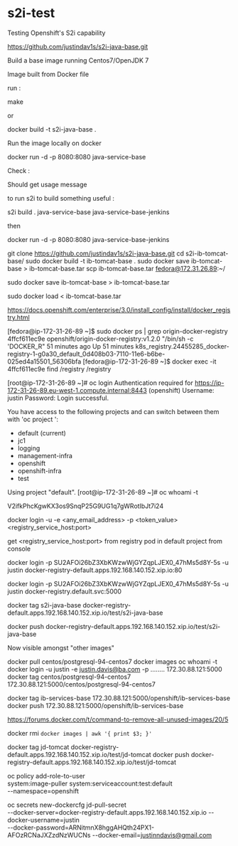 # s2i-test
Testing Openshift's S2i capability

https://github.com/justindav1s/s2i-java-base.git

Build a base image running Centos7/OpenJDK 7

Image built from Docker file

run :

make

or

docker build -t s2i-java-base .

Run the image locally on docker


docker run -d -p 8080:8080 java-service-base

Check :

Should get usage message

to run s2i to build something useful :

s2i build . java-service-base java-service-base-jenkins

then

docker run -d -p 8080:8080 java-service-base-jenkins

git clone https://github.com/justindav1s/s2i-java-base.git
cd s2i-ib-tomcat-base/
sudo docker build -t ib-tomcat-base .
sudo docker save ib-tomcat-base > ib-tomcat-base.tar
scp ib-tomcat-base.tar fedora@172.31.26.89:~/

sudo docker save ib-tomcat-base > ib-tomcat-base.tar

sudo docker load < ib-tomcat-base.tar

https://docs.openshift.com/enterprise/3.0/install_config/install/docker_registry.html

[fedora@ip-172-31-26-89 ~]$ sudo docker ps | grep origin-docker-registry
4ffcf611ec9e        openshift/origin-docker-registry:v1.2.0 "/bin/sh -c 'DOCKER_R"   51 minutes ago      Up 51 minutes                           k8s_registry.24455285_docker-registry-1-g0a30_default_0d408b03-7110-11e6-b6be-025ed4a15501_56306bfa
[fedora@ip-172-31-26-89 ~]$ docker exec -it 4ffcf611ec9e find /registry
/registry


[root@ip-172-31-26-89 ~]# oc login
Authentication required for https://ip-172-31-26-89.eu-west-1.compute.internal:8443 (openshift)
Username: justin
Password:
Login successful.

You have access to the following projects and can switch between them with 'oc project <projectname>':

  * default (current)
  * jc1
  * logging
  * management-infra
  * openshift
  * openshift-infra
  * test

Using project "default".
[root@ip-172-31-26-89 ~]# oc whoami -t

V2ifkPhcKgwKX3os9SnqP25G9UG1q7gWRotIbJt7i24


docker login -u <username> -e <any_email_address> -p <token_value> <registry_service_host:port>

get <registry_service_host:port> from registry pod in default project from console

docker login -p SU2AFOi26bZ3XbKWzwWjGYZqpLJEX0_47hMs5d8Y-5s -u justin docker-registry-default.apps.192.168.140.152.xip.io:80

docker login -p SU2AFOi26bZ3XbKWzwWjGYZqpLJEX0_47hMs5d8Y-5s -u justin docker-registry.default.svc:5000

docker tag s2i-java-base docker-registry-default.apps.192.168.140.152.xip.io/test/s2i-java-base

docker push docker-registry-default.apps.192.168.140.152.xip.io/test/s2i-java-base

Now visible amongst "other images"


docker pull centos/postgresql-94-centos7
docker images
oc whoami -t
docker login -u justin -e justin.davis@ba.com -p ........ 172.30.88.121:5000
docker tag centos/postgresql-94-centos7 172.30.88.121:5000/centos/postgresql-94-centos7

docker tag ib-services-base 172.30.88.121:5000/openshift/ib-services-base
docker push 172.30.88.121:5000/openshift/ib-services-base


https://forums.docker.com/t/command-to-remove-all-unused-images/20/5

docker rmi `docker images | awk '{ print $3; }'`


docker tag jd-tomcat docker-registry-default.apps.192.168.140.152.xip.io/test/jd-tomcat
docker push docker-registry-default.apps.192.168.140.152.xip.io/test/jd-tomcat

oc policy add-role-to-user \
    system:image-puller system:serviceaccount:test:default \
    --namespace=openshift
    
    
oc secrets new-dockercfg jd-pull-secret \
    --docker-server=docker-registry-default.apps.192.168.140.152.xip.io --docker-username=justin \
    --docker-password=ARNitmnX8hggAHQth24PX1-AFOzRCNaJXZzdNzWUCNs --docker-email=justinndavis@gmail.com    